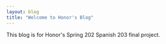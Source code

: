 ```yaml
---
layout: blog
title: "Welcome to Honor's Blog"
---
```


This blog is for Honor's Spring 202 Spanish 203 final project.
